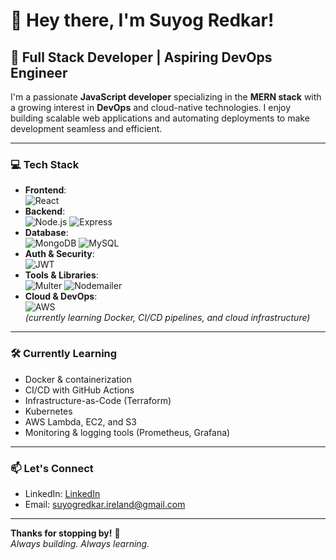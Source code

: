# 👋 Hey there, I'm Suyog Redkar!

## 🚀 Full Stack Developer | Aspiring DevOps Engineer

I'm a passionate **JavaScript developer** specializing in the **MERN stack** with a growing interest in **DevOps** and cloud-native technologies. I enjoy building scalable web applications and automating deployments to make development seamless and efficient.

---

### 💻 Tech Stack

- **Frontend**:  
  ![React](https://img.shields.io/badge/-ReactJS-61DAFB?style=flat&logo=react)  
- **Backend**:  
  ![Node.js](https://img.shields.io/badge/-Node.js-339933?style=flat&logo=node.js) ![Express](https://img.shields.io/badge/-Express.js-000000?style=flat&logo=express)  
- **Database**:  
  ![MongoDB](https://img.shields.io/badge/-MongoDB-47A248?style=flat&logo=mongodb) ![MySQL](https://img.shields.io/badge/-MySQL-4479A1?style=flat&logo=mysql)  
- **Auth & Security**:  
  ![JWT](https://img.shields.io/badge/-JWT-000000?style=flat&logo=jsonwebtokens)  
- **Tools & Libraries**:  
  ![Multer](https://img.shields.io/badge/-Multer-000000?style=flat) ![Nodemailer](https://img.shields.io/badge/-Nodemailer-009688?style=flat)  
- **Cloud & DevOps**:  
  ![AWS](https://img.shields.io/badge/-AWS-232F3E?style=flat&logo=amazon-aws)  
  *(currently learning Docker, CI/CD pipelines, and cloud infrastructure)*

---

### 🛠️ Currently Learning

- Docker & containerization
- CI/CD with GitHub Actions
- Infrastructure-as-Code (Terraform)
- Kubernetes
- AWS Lambda, EC2, and S3
- Monitoring & logging tools (Prometheus, Grafana)

---

### 📫 Let's Connect

- LinkedIn: [LinkedIn](https://www.linkedin.com/in/suyog-redkar-a02142170/)
- Email: suyogredkar.ireland@gmail.com

---

**Thanks for stopping by!** 🚀  
*Always building. Always learning.*

